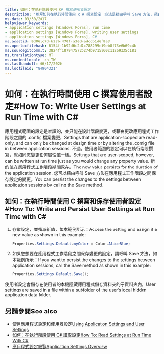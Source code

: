 ```yaml
---
title: 如何：在執行階段使用 C# 撰寫使用者設定
description: '瞭解如何在執行時間使用 c # 撰寫設定，方法是藉由呼叫 Save 方法，藉由保存應用程式會話之間的設定變更。'
ms.date: 03/30/2017
helpviewer_keywords:
- application settings [Windows Forms], run time
- application settings [Windows Forms], writing user settings
- application settings [Windows Forms], C#
ms.assetid: 9d061c7d-b33b-470f-a36d-edccb1d6f9a3
ms.openlocfilehash: 6154ff1b92d6c2d4c788299e59eb8f73e6b69c4b
ms.sourcegitcommit: 3824ff187947572b274b9715b60c11269335c181
ms.translationtype: MT
ms.contentlocale: zh-TW
ms.lasthandoff: 06/17/2020
ms.locfileid: "84904321"
---
```

# <a name="how-to-write-user-settings-at-run-time-with-c"></a><span data-ttu-id="e3cc1-103">如何：在執行時間使用 C 撰寫使用者設定\#</span><span class="sxs-lookup"><span data-stu-id="e3cc1-103">How To: Write User Settings at Run Time with C\#</span></span>

<span data-ttu-id="e3cc1-104">應用程式範圍的設定是唯讀的，並只能在設計階段變更，或藉由更改應用程式工作階段之間的 .config 檔案變更。</span><span class="sxs-lookup"><span data-stu-id="e3cc1-104">Settings that are application-scoped are read-only, and can only be changed at design time or by altering the .config file in between application sessions.</span></span> <span data-ttu-id="e3cc1-105">不過，使用者範圍的設定可以在執行階段撰寫，就如同您變更任何屬性值一樣。</span><span class="sxs-lookup"><span data-stu-id="e3cc1-105">Settings that are user-scoped, however, can be written at run time just as you would change any property value.</span></span> <span data-ttu-id="e3cc1-106">新的值在應用程式工作階段期間保存。</span><span class="sxs-lookup"><span data-stu-id="e3cc1-106">The new value persists for the duration of the application session.</span></span> <span data-ttu-id="e3cc1-107">您可以藉由呼叫 Save 方法在應用程式工作階段之間保存設定的變更。</span><span class="sxs-lookup"><span data-stu-id="e3cc1-107">You can persist the changes to the settings between application sessions by calling the Save method.</span></span>  
  
## <a name="how-to-write-and-persist-user-settings-at-run-time-with-c"></a><span data-ttu-id="e3cc1-108">如何：在執行時間使用 C 撰寫和保存使用者設定\#</span><span class="sxs-lookup"><span data-stu-id="e3cc1-108">How To: Write and Persist User Settings at Run Time with C\#</span></span>
  
1. <span data-ttu-id="e3cc1-109">存取設定，並指派新值，如本範例所示：</span><span class="sxs-lookup"><span data-stu-id="e3cc1-109">Access the setting and assign it a new value as shown in this example:</span></span>  
  
   ```csharp
   Properties.Settings.Default.myColor = Color.AliceBlue;  
   ```  
  
2. <span data-ttu-id="e3cc1-110">如果您想要在應用程式工作階段之間保存變更的設定，請呼叫 Save 方法，如本範例所示：</span><span class="sxs-lookup"><span data-stu-id="e3cc1-110">If you want to persist the changes to the settings between application sessions, call the Save method as shown in this example:</span></span>  
  
    ```csharp
    Properties.Settings.Default.Save();  
    ```  
  
<span data-ttu-id="e3cc1-111">使用者設定會儲存在使用者的本機隱藏應用程式儲存資料夾的子資料夾內。</span><span class="sxs-lookup"><span data-stu-id="e3cc1-111">User settings are saved in a file within a subfolder of the user’s local hidden application data folder.</span></span>  
  
## <a name="see-also"></a><span data-ttu-id="e3cc1-112">另請參閱</span><span class="sxs-lookup"><span data-stu-id="e3cc1-112">See also</span></span>

- [<span data-ttu-id="e3cc1-113">使用應用程式設定和使用者設定</span><span class="sxs-lookup"><span data-stu-id="e3cc1-113">Using Application Settings and User Settings</span></span>](using-application-settings-and-user-settings.md)
- [<span data-ttu-id="e3cc1-114">如何：在執行階段使用 C# 讀取設定</span><span class="sxs-lookup"><span data-stu-id="e3cc1-114">How To: Read Settings at Run Time With C#</span></span>](how-to-read-settings-at-run-time-with-csharp.md)
- [<span data-ttu-id="e3cc1-115">應用程式設定總覽</span><span class="sxs-lookup"><span data-stu-id="e3cc1-115">Application Settings Overview</span></span>](application-settings-overview.md)
